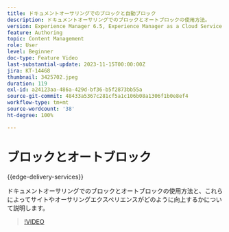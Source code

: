 ```yaml
---
title: ドキュメントオーサリングでのブロックと自動ブロック
description: ドキュメントオーサリングでのブロックとオートブロックの使用方法。
version: Experience Manager 6.5, Experience Manager as a Cloud Service
feature: Authoring
topic: Content Management
role: User
level: Beginner
doc-type: Feature Video
last-substantial-update: 2023-11-15T00:00:00Z
jira: KT-14468
thumbnail: 3425702.jpeg
duration: 119
exl-id: a24123aa-486a-429d-bf36-b5f2873bb55a
source-git-commit: 48433a5367c281cf5a1c106b08a1306f1b0e8ef4
workflow-type: tm+mt
source-wordcount: '38'
ht-degree: 100%

---
```


# ブロックとオートブロック

{{edge-delivery-services}}

ドキュメントオーサリングでのブロックとオートブロックの使用方法と、これらによってサイトやオーサリングエクスペリエンスがどのように向上するかについて説明します。

>[!VIDEO](https://video.tv.adobe.com/v/3425703/?learn=on)
